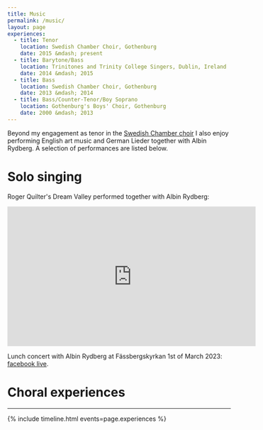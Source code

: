 ```yaml
---
title: Music
permalink: /music/
layout: page
experiences:
  - title: Tenor
    location: Swedish Chamber Choir, Gothenburg
    date: 2015 &mdash; present
  - title: Barytone/Bass
    location: Trinitones and Trinity College Singers, Dublin, Ireland
    date: 2014 &mdash; 2015
  - title: Bass
    location: Swedish Chamber Choir, Gothenburg
    date: 2013 &mdash; 2014
  - title: Bass/Counter-Tenor/Boy Soprano
    location: Gothenburg's Boys' Choir, Gothenburg
    date: 2000 &mdash; 2013
---
```


Beyond my engagement as tenor in the <a href="https://svenskakammarkoren.se">Swedish Chamber choir<a/> I also enjoy performing English art music and German Lieder together with Albin Rydberg. A selection of performances are listed below.

# Solo singing

Roger Quilter's Dream Valley performed together with Albin Rydberg:
<iframe width="560" height="315" src="https://www.youtube.com/embed/TK3pXrl8FPE?si=Y2dG4ZLx3jNuYdPU" title="YouTube video player" frameborder="0" allow="accelerometer; autoplay; clipboard-write; encrypted-media; gyroscope; picture-in-picture; web-share" allowfullscreen></iframe>

Lunch concert with Albin Rydberg at Fässbergskyrkan 1st of March 2023: <a href="https://fb.watch/pESJ0uqVpk/">facebook live</a>.

# Choral experiences
---
{% include timeline.html events=page.experiences %}

